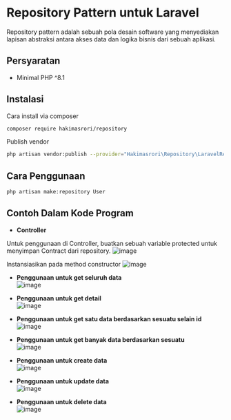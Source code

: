 # Repository Pattern untuk Laravel

Repository pattern adalah sebuah pola desain software yang menyediakan lapisan abstraksi antara akses data dan logika bisnis dari sebuah aplikasi.

## Persyaratan

- Minimal PHP ^8.1

## Instalasi

Cara install via composer
```bash
composer require hakimasrori/repository
```

Publish vendor 
```bash
php artisan vendor:publish --provider="Hakimasrori\Repository\LaravelRepositoryServiceProvider"
```

## Cara Penggunaan
```bash
php artisan make:repository User
```

## Contoh Dalam Kode Program
- <b>Controller</b> <br>

Untuk penggunaan di Controller, buatkan sebuah variable protected untuk menyimpan Contract dari repository. 
![image](https://user-images.githubusercontent.com/77718626/208067551-1f624502-ad08-4246-a8b0-eaa00c9d70dc.png)

Instansiasikan pada method constructor
![image](https://user-images.githubusercontent.com/77718626/208069061-7e12b9ae-a90a-4ae5-91d9-27a6dfd6f984.png)

- <b>Penggunaan untuk get seluruh data</b> <br>
![image](https://user-images.githubusercontent.com/77718626/208067604-c4c13f15-841a-4ed1-8308-b210356a9f90.png)

- <b>Penggunaan untuk get detail</b> <br>
![image](https://user-images.githubusercontent.com/77718626/208067733-08a82d1a-cb65-4160-a32b-14b535e2da3d.png)

- <b>Penggunaan untuk get satu data berdasarkan sesuatu selain id</b> <br>
![image](https://user-images.githubusercontent.com/77718626/208068644-2b271c85-0eae-4cd3-b4c2-aa74498cd35a.png)

- <b>Penggunaan untuk get banyak data berdasarkan sesuatu</b> <br>
![image](https://user-images.githubusercontent.com/77718626/208068720-1305fd2b-67a1-46af-8dcd-ad6b5976cd3c.png)


- <b>Penggunaan untuk create data</b> <br>
![image](https://user-images.githubusercontent.com/77718626/208067926-8f8b089d-0048-4f7c-9456-88019c0e081b.png)

- <b>Penggunaan untuk update data</b> <br>
![image](https://user-images.githubusercontent.com/77718626/208068249-747c2113-6853-4cff-b2c3-2a88ec0f4472.png)

- <b>Penggunaan untuk delete data</b> <br>
![image](https://user-images.githubusercontent.com/77718626/208068358-e4e15565-6284-40ec-a0be-665f5a8f4d30.png)
